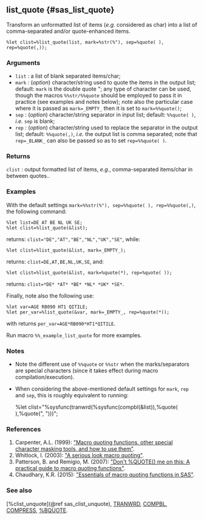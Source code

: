 ## list_quote {#sas_list_quote}
Transform an unformatted list of items (_e.g._ considered as char) into a list of comma-separated 
and/or quote-enhanced items. 

	%let clist=%list_quote(list, mark=%str(%"), sep=%quote( ), rep=%quote(,));

### Arguments
* `list` : a list of blank separated items/char;
* `mark` : (_option_) character/string used to quote the items in the output list; default: 
	`mark` is the double quote "; any type of character can be used, though the macros `%%str/%%quote` 
	should be employed to pass it in practice (see examples and notes below); note also the 
	particular case where it is passed as `mark=_EMPTY_` then it is set to `mark=%%quote()`;
* `sep` : (_option_) character/string separator in input list; default: `%%quote( )`, _i.e._ `sep` is 
	blank;
* `rep` : (_option_) character/string used to replace the separator in the output list; default: 
	`%%quote(,)`, _i.e._ the output list is comma separated; note that `rep=_BLANK_` can also be 
	passed so as to set `rep=%%quote( )`.
 
### Returns
`clist` : output formatted list of items, _e.g._, comma-separated items/char in between quotes..

### Examples
With the default settings `mark=%%str(%"), sep=%%quote( ), rep=%%quote(,)`, the following command:

	%let list=DE AT BE NL UK SE;
	%let clist=%list_quote(&list);
	
returns: `clist="DE","AT","BE","NL","UK","SE"`, while:

	%let clist=%list_quote(&list, mark=_EMPTY_);
	
returns: `clist=DE,AT,BE,NL,UK,SE`, and:

	%let clist=%list_quote(&list, mark=%quote(*), rep=%quote( ));
	
returns: `clist=*DE* *AT* *BE* *NL* *UK* *SE*`.
 
Finally, note also the following use:

	%let var=AGE RB090 HT1 QITILE;
	%let per_var=%list_quote(&var, mark=_EMPTY_, rep=%quote(*));

with returns `per_var=AGE*RB090*HT1*QITILE`.

Run macro `%%_example_list_quote` for more examples.

### Notes
* Note the different use of `%%quote` or `%%str` when the marks/separators are special characters (since 
it takes effect during macro compilation/execution). 
* When considering the above-mentioned default settings for `mark`, `rep` and `sep`, this is 
roughly equivalent to running:

	%let clist="%sysfunc(tranwrd(%sysfunc(compbl(&list)),%quote( ),%quote(", ")))";

### References
1. Carpenter, A.L. (1999): ["Macro quoting functions, other special character masking tools, and how to use them"](http://www.ats.ucla.edu/stat/sas/library/nesug99/ad088.pdf).
2. Whitlock, I. (2003): ["A serious look macro quoting"](http://www2.sas.com/proceedings/sugi28/011-28.pdf).
3. Patterson, B. and Remigio, M. (2007): ["Don't %QUOTE() me on this: A practical guide to macro quoting functions"](http://www2.sas.com/proceedings/forum2007/152-2007.pdf).
4. Chaudhary, K.R. (2015): ["Essentials of macro quoting functions in SAS"](http://www.mwsug.org/proceedings/2015/RF/MWSUG-2015-RF-08.pdf).

### See also
[%clist_unquote]\(@ref sas_clist_unquote),
[TRANWRD](http://support.sas.com/documentation/cdl/en/lrdict/64316/HTML/default/viewer.htm#a000215027.htm),
[COMPBL](http://support.sas.com/documentation/cdl/en/lrdict/64316/HTML/default/viewer.htm#a000214211.htm),
[COMPRESS](http://support.sas.com/documentation/cdl/en/lrdict/64316/HTML/default/viewer.htm#a000212246.htm),
[%BQUOTE](http://support.sas.com/documentation/cdl/en/mcrolref/61885/HTML/default/viewer.htm#z3514bquote.htm).
